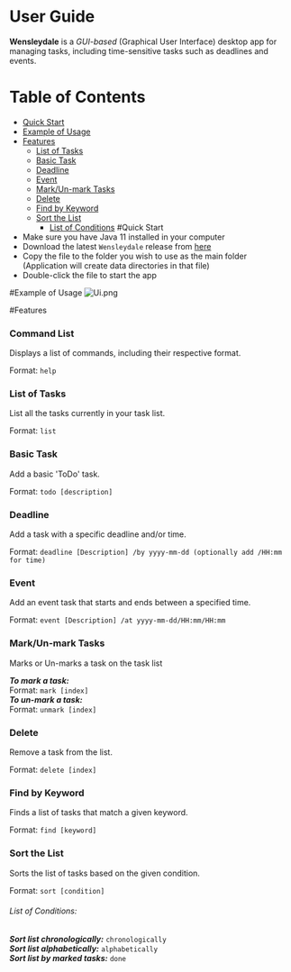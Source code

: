 # User Guide
**Wensleydale** is a *GUI-based* (Graphical User Interface) desktop app for managing tasks, 
including time-sensitive tasks such as deadlines and events.

# Table of Contents
* [Quick Start](#quick-Start)
* [Example of Usage](#example-of-usage)
* [Features](#features)
  * [List of Tasks](#list-of-tasks)
  * [Basic Task](#basic-task)
  * [Deadline](#deadline)
  * [Event](#event)
  * [Mark/Un-mark Tasks](#markun-mark-tasks)
  * [Delete](#delete)
  * [Find by Keyword](#find-by-keyword)
  * [Sort the List](#sort-the-list)
    * [List of Conditions](#list-of-conditions)
#Quick Start
* Make sure you have Java 11 installed in your computer
* Download the latest `Wensleydale` release from [here](https://github.com/AAlghrairy/ip/releases)
* Copy the file to the folder you wish to use as the main folder (Application will create data directories in that file)
* Double-click the file to start the app

#Example of Usage
![Ui.png](/ip/Ui.png)

#Features

### Command List

Displays a list of commands, including their respective format.

Format: `help`

### List of Tasks

List all the tasks currently in your task list.

Format: `list`

### Basic Task

Add a basic 'ToDo' task.

Format: `todo [description]`

### Deadline

Add a task with a specific deadline and/or time.

Format: `deadline [Description] /by yyyy-mm-dd (optionally add /HH:mm for time)`

### Event

Add an event task that starts and ends between a specified time.

Format: `event [Description] /at yyyy-mm-dd/HH:mm/HH:mm`

### Mark/Un-mark Tasks

Marks or Un-marks a task on the task list

***To mark a task:***  
Format: `mark [index]`  
***To un-mark a task:***  
Format: `unmark [index]`

### Delete

Remove a task from the list.

Format: `delete [index]`

### Find by Keyword

Finds a list of tasks that match a given keyword.

Format: `find [keyword]`

### Sort the List

Sorts the list of tasks based on the given condition.

Format: `sort [condition]`
###### List of Conditions:

***Sort list chronologically:*** `chronologically`  
***Sort list alphabetically:*** `alphabetically`  
***Sort list by marked tasks:*** `done`
